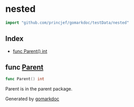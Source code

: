 <!-- Code generated by gomarkdoc. DO NOT EDIT -->

# nested

```go
import "github.com/princjef/gomarkdoc/testData/nested"
```

## Index

- [func Parent() int](<#func-parent>)


## func [Parent](<https://github.com/princjef/gomarkdoc/blob/master/testData/nested/parent.go#L4>)

```go
func Parent() int
```

Parent is in the parent package.

Generated by [gomarkdoc](<https://github.com/princjef/gomarkdoc>)
